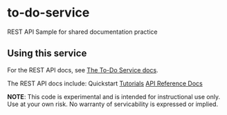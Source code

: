 # to-do-service

REST API Sample for shared documentation practice

## Using this service

For the REST API docs, see [The To-Do Service docs](https://uwc2-apidoc.github.io/to-do-service-au24/).

The REST API docs include:
Quickstart
[Tutorials](../docs/tutorials.md)
[API Reference Docs](../docs/index.md)

**NOTE**: This code is experimental and is intended for instructional use only.
Use at your own risk. No warranty of servicability is expressed or implied.
